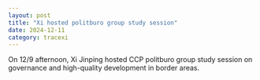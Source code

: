 ```yaml
---
layout: post
title: "Xi hosted politburo group study session"
date: 2024-12-11
category: tracexi
---
```


On 12/9 afternoon, Xi Jinping hosted CCP politburo group study session on governance and high-quality development in border areas.
